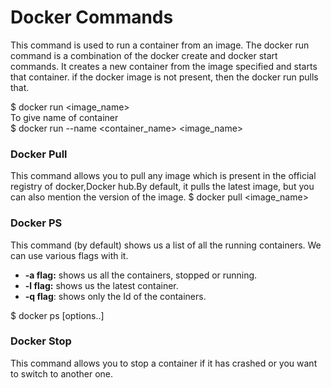 # Docker Commands

This command is used to run a container from an image. The docker run command is a combination of the docker create and docker start commands. It creates a new container from the image specified and starts that container. if the docker image is not present, then the docker run pulls that.

$ docker run <image_name>  
To give name of container  
$ docker run --name <container_name> <image_name>

### **Docker Pull**
This command allows you to pull any image which is present in the official registry of docker,Docker hub.By default, it pulls the latest image, but you can also mention the version of the image.
$ docker pull <image_name>

### **Docker PS**
This command (by default) shows us a list of all the running containers. We can use various flags with it.

-   **-a flag:** shows us all the containers, stopped or running.
-   **-l flag:** shows us the latest container.
-   **-q flag**: shows only the Id of the containers.

$ docker ps [options..]

### **Docker Stop**
This command allows you to stop a container if it has crashed or you want to switch to another one.


<!--stackedit_data:
eyJoaXN0b3J5IjpbMTIwMjIyNTA0NiwyMTQwOTAxNjk3LC04MT
k5NzIxNDksLTYwOTE2MjY3MCwtNzU5NTIxMDU4LC02Njk5MjA5
MjAsMjQyMDUzNTMxLC0xMzM4MDU5NzcsLTE5MTM1Mjg1MjMsLT
gzOTI4MTMxNSw2NjczMjM3ODAsLTk4NTA2NzI5NiwxODgwNTIx
MTM4LDEwMjIxNzUwNTcsMTAxMzY1MjAyOSwxODIzNDA1NzUyLC
01NTQ0ODU4NzUsMzk5NzEzMTEyLC0xMTkyNzQxNDQ1LC04MTEy
ODg1NjldfQ==
-->